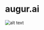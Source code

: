 # augur.ai
![alt text](https://github.com/brendonhall/augur.ai/blob/master/images/pr.jpg "Pickle Rick")